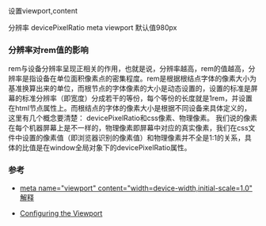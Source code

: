 

<meta> 设置viewport,content

分辨率
devicePixelRatio
meta viewport
默认值980px

### 分辨率对rem值的影响
rem与设备分辨率呈现正相关的作用，也就是说，分辨率越高，rem的值越高，分辨率是指设备在单位面积像素点的密集程度。rem是根据根结点字体的像素大小为基准换算出来的单位，而根节点的字体像素的大小是动态设置的，设置的标准是屏幕的标准分辨率（即宽度）分成若干的等份，每个等份的长度就是1rem，并设置在html节点属性上。而根结点的字体的像素大小是根据不同设备来具体定义的，这里有几个概念要清楚： devicePixelRatio和css像素、物理像素。
我们说的像素在每个机器屏幕上是不一样的，物理像素即屏幕中对应的真实像素，我们在css文件中设置的像素值（即浏览器识别的像素值）和物理像素并不全是1:1的关系，具体的比值是在window全局对象下的devicePixelRatio属性。


### 参考
- [meta name="viewport" content="width=device-width,initial-scale=1.0" 解释](https://www.cnblogs.com/yelongsan/p/7975580.html)

- [Configuring the Viewport](https://developer.apple.com/library/archive/documentation/AppleApplications/Reference/SafariWebContent/UsingtheViewport/UsingtheViewport.html#//apple_ref/doc/uid/TP40006509-SW25)